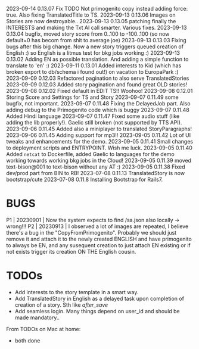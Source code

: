 2023-09-14 0.13.07 Fix TODO Not primogenito copy instead adding force: true. Also fixing TranslatedTitle to TS.
2023-09-13 0.13.06 Images on Stories are now destroyable..
2023-09-13 0.13.05 patching finally the INTERESTS and making the Txt AI call smarter. Various fixes.
2023-09-13 0.13.04 bugfix, moved story score from 0..100 to -100..100 (so now default=0 has becom from shit to average joe)
2023-09-13 0.13.03 Fixing bugs after this big change. Now a new story triggers queued creation of English :) so English is a
                   litmus test for bkg jobs working :)
2023-09-13 0.13.02 Adding EN as possible translation. And adding a simple function to translate to 'en' :)
2023-09-11 0.13.01 Added interests to Kid (which has broken export to db/schema i found out!) on vacation to EuropaPark :)
2023-09-09 0.12.03 Refactored pagination to also serve TranslatedStories
2023-09-09 0.12.03 Added story pagination and found great OLD stories!
2023-09-08 0.12.02 Fixed default in EDIT TS!! Woohoo!
2023-09-08 0.12.01 Storing Score and Settings for TS and Story
2023-09-07 0.11.49 some bugfix, not important.
2023-09-07 0.11.48 Fixing the DelayedJob part. Also adding debug to the Primogenito code which is buggy
2023-09-07 0.11.48 Added Hindi language
2023-09-07 0.11.47 Fixed some audio stuff (like adding the lib properly!). Gaelic still broken (not supported by TTS API).
2023-09-06 0.11.45 Added also a miniplayer to translated StoryParagraphs!
2023-09-06 0.11.45 Adding support for mp3!!
2023-09-05 0.11.42 Lot of UI tweaks and enhancements for the demo.
2023-09-05 0.11.41 Small changes to deployment scripts and ENTRYPOINT. Wish me luck.
2023-09-05 0.11.40 Added `netcat` to Dockerfile, added Gaelic to languages for the demo
                   working towards working bkg jobs in the Cloud!
2023-09-05 0.11.39 moved text-bison@001 to text-bison without any AT :)
2023-09-05 0.11.38 Fixed dev/prod part from BIN to RB!
2023-07-08 0.11.13 TranslatedStory is now bootstrap/cute
2023-07-08 0.11.8 Installing Bootstrap for Rails7.

# BUGS

P1 | 20230901 | Now the system expects to find /sa.json also locally -> wrong!!!
P2 | 20230913 | I observed a lot of images are repeated, I believe there's a bug in the "CopyFromPrimogenito". Probably we should just remove it and attach it to the newly created ENGLISH and have primogenito to always be EN, and any susequent creation to just attach EN existing or if not exists trigger its creation  ON THE English cousin.

# TODOs

* Add interests to the story template in a smart way.
* Add TranslatedStory in English as a delayed task upon completion of creation of a story. Sth like *after_save*
* Add seamless login. Many things depend on user_id and should be made mandatory..

From TODOs on Mac at home:

* both done
